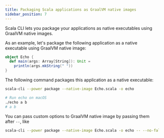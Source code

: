 ```yaml
---
title: Packaging Scala applications as GraalVM native images
sidebar_position: 7
---
```


Scala CLI lets you package your applications as native executables
using GraalVM native images.

As an example, let's package the following application as a native executable
using GraalVM native image:
```scala title=Echo.scala
object Echo {
  def main(args: Array[String]): Unit =
    println(args.mkString(" "))
}
```

The following command packages this application as a native executable:
```bash
scala-cli --power package --native-image Echo.scala -o echo
```

<!-- Expected-regex:
Wrote .*echo
.*\/echo
-->

```bash
# Run echo on macOS
./echo a b
# a b
```

<!--
```bash
rm ./echo
```
-->

You can pass custom options to GraalVM native image by passing them after `--`, like
```bash
scala-cli --power package --native-image Echo.scala -o echo -- --no-fallback
```

<!-- Expected-regex:
Wrote .*echo, run it with
  .*\/echo
-->
